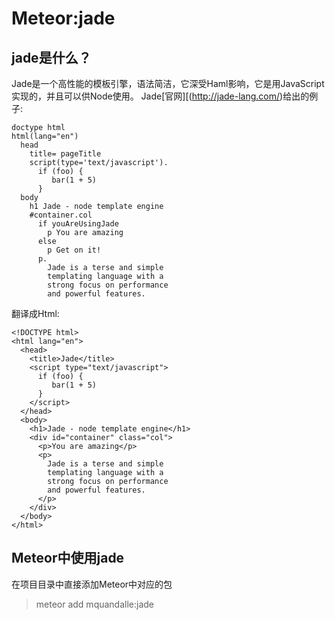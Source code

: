 # Meteor:jade 
## jade是什么？
Jade是一个高性能的模板引擎，语法简洁，它深受Haml影响，它是用JavaScript实现的，并且可以供Node使用。
Jade[官网][(http://jade-lang.com/)给出的例子:
```
doctype html
html(lang="en")
  head
    title= pageTitle
    script(type='text/javascript').
      if (foo) {
         bar(1 + 5)
      }
  body
    h1 Jade - node template engine
    #container.col
      if youAreUsingJade
        p You are amazing
      else
        p Get on it!
      p.
        Jade is a terse and simple
        templating language with a
        strong focus on performance
        and powerful features.
```
翻译成Html:
```
<!DOCTYPE html>
<html lang="en">
  <head>
    <title>Jade</title>
    <script type="text/javascript">
      if (foo) {
         bar(1 + 5)
      }
    </script>
  </head>
  <body>
    <h1>Jade - node template engine</h1>
    <div id="container" class="col">
      <p>You are amazing</p>
      <p>
        Jade is a terse and simple
        templating language with a
        strong focus on performance
        and powerful features.
      </p>
    </div>
  </body>
</html>
```
## Meteor中使用jade
在项目目录中直接添加Meteor中对应的包
>meteor add mquandalle:jade




